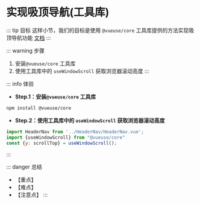 # 实现吸顶导航(工具库)

::: tip 目标
这样小节，我们的目标是使用 `@vueuse/core` 工具库提供的方法实现吸顶导航功能 [文档](https://vueuse.org/)
:::

::: warning 步骤

1. 安装`@vueuse/core` 工具库
2. 使用工具库中的 `useWindowScroll` 获取浏览器滚动高度
:::

::: info 体验

* **Step.1：安装`@vueuse/core` 工具库**

```bash
npm install @vueuse/core
```

* **Step.2：使用工具库中的 `useWindowScroll` 获取浏览器滚动高度**

```js
import HeaderNav from '../HeaderNav/HeaderNav.vue';
import {useWindowScroll} from "@vueuse/core"
const {y: scrollTop} = useWindowScroll();
```

:::

::: danger 总结

* 【重点】
* 【难点】
* 【注意点】
:::
